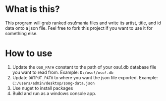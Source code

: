 # What is this?
This program will grab ranked osu!mania files and write its artist, title, and id data onto a json file. Feel free to fork this project if you want to use it for something else.
# How to use
1. Update the `OSU_PATH` constant to the path of your osu!.db database file you want to read from. Example: `D:/osu!/osu!.db`
2. Update `OUTPUT_PATH` to where you want the json file exported. Example: `C:/users/admin/desktop/song-data.json`
3. Use nuget to install packages
4. Build and run as a windows console app.
